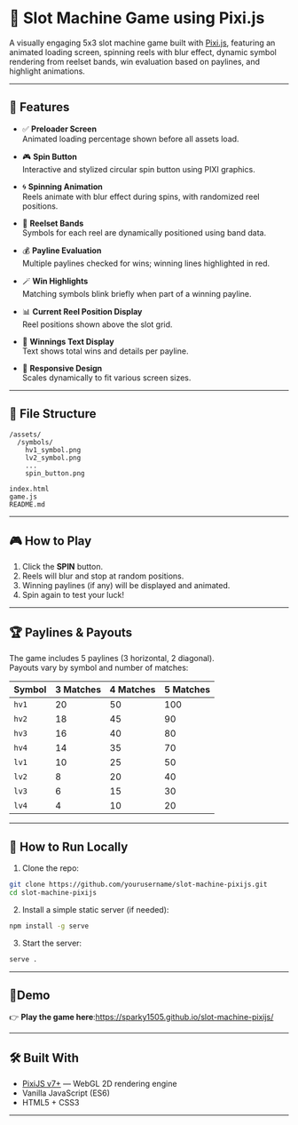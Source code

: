 # 🎰 Slot Machine Game using Pixi.js

A visually engaging 5x3 slot machine game built with [Pixi.js](https://pixijs.com/), featuring an animated loading screen, spinning reels with blur effect, dynamic symbol rendering from reelset bands, win evaluation based on paylines, and highlight animations.

---

## 🧩 Features

- ✅ **Preloader Screen**  
  Animated loading percentage shown before all assets load.

- 🎮 **Spin Button**  
  Interactive and stylized circular spin button using PIXI graphics.

- 🌀 **Spinning Animation**  
  Reels animate with blur effect during spins, with randomized reel positions.

- 🧮 **Reelset Bands**  
  Symbols for each reel are dynamically positioned using band data.

- 💰 **Payline Evaluation**  
  Multiple paylines checked for wins; winning lines highlighted in red.

- 🪄 **Win Highlights**  
  Matching symbols blink briefly when part of a winning payline.

- 📊 **Current Reel Position Display**  
  Reel positions shown above the slot grid.

- 🧾 **Winnings Text Display**  
  Text shows total wins and details per payline.

- 📱 **Responsive Design**  
  Scales dynamically to fit various screen sizes.

---

## 📁 File Structure

```
/assets/
  /symbols/
    hv1_symbol.png
    lv2_symbol.png
    ...
    spin_button.png

index.html
game.js
README.md
```

---

## 🎮 How to Play

1. Click the **SPIN** button.
2. Reels will blur and stop at random positions.
3. Winning paylines (if any) will be displayed and animated.
4. Spin again to test your luck!

---

## 🏆 Paylines & Payouts

The game includes 5 paylines (3 horizontal, 2 diagonal).  
Payouts vary by symbol and number of matches:

| Symbol      | 3 Matches | 4 Matches | 5 Matches |
|-------------|-----------|-----------|-----------|
| `hv1`       | 20        | 50        | 100       |
| `hv2`       | 18        | 45        | 90        |
| `hv3`       | 16        | 40        | 80        |
| `hv4`       | 14        | 35        | 70        |
| `lv1`       | 10        | 25        | 50        |
| `lv2`       | 8         | 20        | 40        |
| `lv3`       | 6         | 15        | 30        |
| `lv4`       | 4         | 10        | 20        |

---

## 🔧 How to Run Locally

1. Clone the repo:

```bash
git clone https://github.com/yourusername/slot-machine-pixijs.git
cd slot-machine-pixijs
```

2. Install a simple static server (if needed):

```bash
npm install -g serve
```

3. Start the server:

```bash
serve .
```


---

## 🚀Demo

👉 **Play the game here**:https://sparky1505.github.io/slot-machine-pixijs/

---

## 🛠️ Built With

- [PixiJS v7+](https://pixijs.com/) — WebGL 2D rendering engine
- Vanilla JavaScript (ES6)
- HTML5 + CSS3

---

